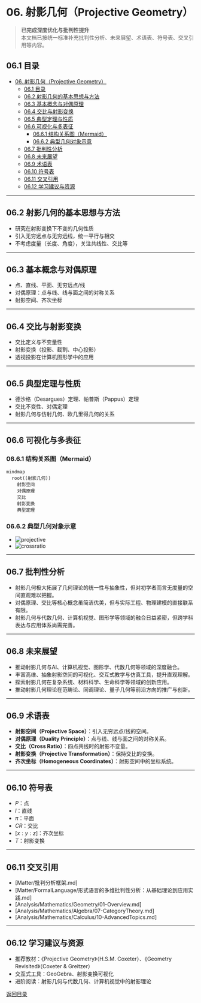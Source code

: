 # 06. 射影几何（Projective Geometry）

> **已完成深度优化与批判性提升**  
> 本文档已按统一标准补充批判性分析、未来展望、术语表、符号表、交叉引用等内容。

## 06.1 目录

- [06. 射影几何（Projective Geometry）](#06-射影几何projective-geometry)
  - [06.1 目录](#061-目录)
  - [06.2 射影几何的基本思想与方法](#062-射影几何的基本思想与方法)
  - [06.3 基本概念与对偶原理](#063-基本概念与对偶原理)
  - [06.4 交比与射影变换](#064-交比与射影变换)
  - [06.5 典型定理与性质](#065-典型定理与性质)
  - [06.6 可视化与多表征](#066-可视化与多表征)
    - [06.6.1 结构关系图（Mermaid）](#0661-结构关系图mermaid)
    - [06.6.2 典型几何对象示意](#0662-典型几何对象示意)
  - [06.7 批判性分析](#067-批判性分析)
  - [06.8 未来展望](#068-未来展望)
  - [06.9 术语表](#069-术语表)
  - [06.10 符号表](#0610-符号表)
  - [06.11 交叉引用](#0611-交叉引用)
  - [06.12 学习建议与资源](#0612-学习建议与资源)

---

## 06.2 射影几何的基本思想与方法

- 研究在射影变换下不变的几何性质
- 引入无穷远点与无穷远线，统一平行与相交
- 不考虑度量（长度、角度），关注共线性、交比等

---

## 06.3 基本概念与对偶原理

- 点、直线、平面、无穷远点/线
- 对偶原理：点与线、线与面之间的对称关系
- 射影空间、齐次坐标

---

## 06.4 交比与射影变换

- 交比定义与不变量性
- 射影变换（投影、截割、中心投影）
- 透视投影在计算机图形学中的应用

---

## 06.5 典型定理与性质

- 德沙格（Desargues）定理、帕普斯（Pappus）定理
- 交比不变性、对偶定理
- 射影几何与仿射几何、欧几里得几何的关系

---

## 06.6 可视化与多表征

### 06.6.1 结构关系图（Mermaid）

```mermaid
mindmap
  root((射影几何))
    射影空间
    对偶原理
    交比
    射影变换
    典型定理
```

### 06.6.2 典型几何对象示意

- ![projective](https://latex.codecogs.com/svg.image?\text{Projective%20Plane})
- ![crossratio](https://latex.codecogs.com/svg.image?\text{Cross%20Ratio})

---

## 06.7 批判性分析

- 射影几何极大拓展了几何理论的统一性与抽象性，但对初学者而言无度量的空间直观难以把握。
- 对偶原理、交比等核心概念虽简洁优美，但与实际工程、物理建模的直接联系有限。
- 射影几何与代数几何、计算机视觉、图形学等领域的融合日益紧密，但跨学科表达与应用体系尚需完善。

---

## 06.8 未来展望

- 推动射影几何与AI、计算机视觉、图形学、代数几何等领域的深度融合。
- 丰富高维、抽象射影空间的可视化、交互式教学与仿真工具，提升直观理解。
- 探索射影几何在复杂系统、材料科学、生命科学等领域的创新应用。
- 推动射影几何理论在范畴论、同调理论、量子几何等前沿方向的推广与创新。

---

## 06.9 术语表

- **射影空间（Projective Space）**：引入无穷远点/线的空间。
- **对偶原理（Duality Principle）**：点与线、线与面之间的对称关系。
- **交比（Cross Ratio）**：四点共线时的射影不变量。
- **射影变换（Projective Transformation）**：保持交比的变换。
- **齐次坐标（Homogeneous Coordinates）**：射影空间中的坐标系统。

---

## 06.10 符号表

- $P$：点
- $l$：直线
- $\pi$：平面
- $CR$：交比
- $[x:y:z]$：齐次坐标
- $T$：射影变换

---

## 06.11 交叉引用

- [Matter/批判分析框架.md]
- [Matter/FormalLanguage/形式语言的多维批判性分析：从基础理论到应用实践.md]
- [Analysis/Mathematics/Geometry/01-Overview.md]
- [Analysis/Mathematics/Algebra/07-CategoryTheory.md]
- [Analysis/Mathematics/Calculus/10-AdvancedTopics.md]

---

## 06.12 学习建议与资源

- 推荐教材：《Projective Geometry》（H.S.M. Coxeter）、《Geometry Revisited》（Coxeter & Greitzer）
- 交互式工具：GeoGebra、射影变换可视化
- 进阶阅读：射影几何与代数几何、计算机视觉中的射影理论

[返回目录](#061-目录)
